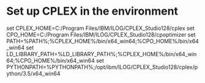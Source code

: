 # Set up CPLEX in the environment

set CPLEX_HOME=C:/Program Files/IBM/ILOG/CPLEX_Studio128/cplex
set CPO_HOME=C:/Program Files/IBM/ILOG/CPLEX_Studio128/cpoptimizer
set PATH=%PATH%;%CPLEX_HOME%/bin/x64_win64;%CPO_HOME%/bin/x64_win64
set LD_LIBRARY_PATH=%LD_LIBRARY_PATH%;%CPLEX_HOME%/bin/x64_win64;%CPO_HOME%/bin/x64_win64
set PYTHONPATH=%PYTHONPATH%;/opt/ibm/ILOG/CPLEX_Studio128/cplex/python/3.5/x64_win64
